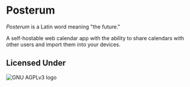 # Posterum

*Posterum* is a Latin word meaning "the future."

A self-hostable web calendar app with the ability to share calendars with other users and import them into your devices.

## Licensed Under

![GNU AGPLv3 logo](https://www.gnu.org/graphics/agplv3-with-text-162x68.png)
